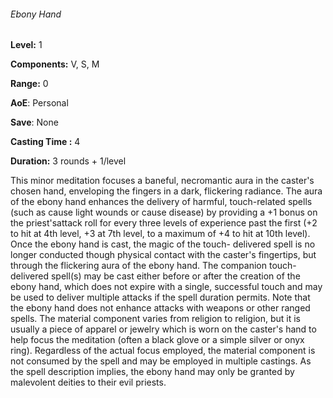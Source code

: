 ###### Ebony Hand

**Level:** 1

**Components:** V, S, M

**Range:** 0

**AoE**: Personal

**Save**: None

**Casting Time :** 4

**Duration:** 3 rounds + 1/level

This minor meditation focuses a baneful, necromantic aura in the caster's chosen hand, enveloping the fingers in a dark, flickering radiance. The aura of the ebony hand enhances the delivery of harmful, touch-related spells (such as cause light wounds or cause disease) by providing a +1 bonus on the priest'sattack roll for every three levels of experience past the first (+2 to hit at 4th level, +3 at 7th level, to a maximum of +4 to hit at 10th level). Once the ebony hand is cast, the magic of the touch- delivered spell is no longer conducted though physical contact with the caster's fingertips, but through the flickering aura of the ebony hand. The companion touch-delivered spell(s) may be cast either before or after the creation of the ebony hand, which does not expire with a single, successful touch and may be used to deliver multiple attacks if the spell duration permits. Note that the ebony hand does not enhance attacks with weapons or other ranged spells. The material component varies from religion to religion, but it is usually a piece of apparel or jewelry which is worn on the caster's hand to help focus the meditation (often a black glove or a simple silver or onyx ring). Regardless of the actual focus employed, the material component is not consumed by the spell and may be employed in multiple castings. As the spell description implies, the ebony hand may only be granted by malevolent deities to their evil priests.